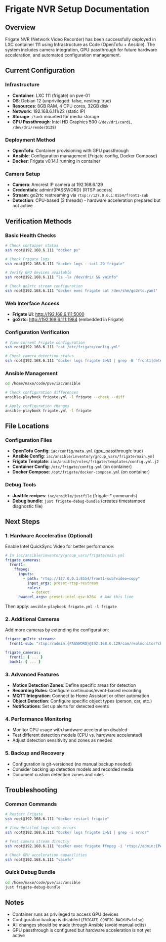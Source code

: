# Frigate NVR Setup Documentation

## Overview

Frigate NVR (Network Video Recorder) has been successfully deployed in LXC container 111 using Infrastructure as Code (OpenTofu + Ansible). The system includes camera integration, GPU passthrough for future hardware acceleration, and automated configuration management.

## Current Configuration

### Infrastructure

- **Container**: LXC 111 (frigate) on pve-01
- **OS**: Debian 12 (unprivileged: false, nesting: true)
- **Resources**: 8GB RAM, 4 CPU cores, 32GB disk
- **Network**: 192.168.6.111/22 (static IP)
- **Storage**: `/tank` mounted for media storage
- **GPU Passthrough**: Intel HD Graphics 500 (`/dev/dri/card1`, `/dev/dri/renderD128`)

### Deployment Method

- **OpenTofu**: Container provisioning with GPU passthrough
- **Ansible**: Configuration management (Frigate config, Docker Compose)
- **Docker**: Frigate v0.14.1 running in container

### Camera Setup

- **Camera**: Amcrest IP camera at 192.168.6.129
- **Credentials**: admin/{PASSWORD} (RTSP access)
- **Stream**: go2rtc restreaming via `rtsp://127.0.0.1:8554/front1-sub`
- **Detection**: CPU-based (3 threads) - hardware acceleration prepared but not active

## Verification Methods

### Basic Health Checks

```bash
# Check container status
ssh root@192.168.6.111 "docker ps"

# Check Frigate logs
ssh root@192.168.6.111 "docker logs --tail 20 frigate"

# Verify GPU devices available
ssh root@192.168.6.111 "ls -la /dev/dri/ && vainfo"

# Check go2rtc stream configuration
ssh root@192.168.6.111 "docker exec frigate cat /dev/shm/go2rtc.yaml"
```

### Web Interface Access

- **Frigate UI**: <http://192.168.6.111:5000>
- **go2rtc**: <http://192.168.6.111:1984> (embedded in Frigate)

### Configuration Verification

```bash
# View current Frigate configuration
ssh root@192.168.6.111 "cat /etc/frigate/config.yml"

# Check camera detection status
ssh root@192.168.6.111 "docker logs frigate 2>&1 | grep -E 'front1|detector|fps'"
```

### Ansible Management

```bash
cd /home/maxo/code/pve/iac/ansible

# Check configuration differences
ansible-playbook frigate.yml -l frigate --check --diff

# Apply configuration changes
ansible-playbook frigate.yml -l frigate
```

## File Locations

### Configuration Files

- **OpenTofu Config**: `iac/config/meta.yml` (gpu_passthrough: true)
- **Ansible Config**: `iac/ansible/inventory/group_vars/frigate/main.yml`
- **Frigate Template**: `iac/ansible/roles/frigate/templates/config.yml.j2`
- **Container Config**: `/etc/frigate/config.yml` (on container)
- **Docker Compose**: `/opt/frigate/docker-compose.yml` (on container)

### Debug Tools

- **Justfile recipes**: `iac/ansible/justfile` (frigate-* commands)
- **Debug bundle**: `just frigate-debug-bundle` (creates timestamped diagnostic file)

## Next Steps

### 1. Hardware Acceleration (Optional)

Enable Intel QuickSync Video for better performance:

```yaml
# In iac/ansible/inventory/group_vars/frigate/main.yml
frigate_cameras:
  front1:
    ffmpeg:
      inputs:
        - path: "rtsp://127.0.0.1:8554/front1-sub?video=copy"
          input_args: preset-rtsp-restream
          roles:
            - detect
      hwaccel_args: preset-intel-qsv-h264  # Add this line
```

Then apply: `ansible-playbook frigate.yml -l frigate`

### 2. Additional Cameras

Add more cameras by extending the configuration:

```yaml
frigate_go2rtc_streams:
  front1-sub: "rtsp://admin:{PASSWORD}@192.168.6.129/cam/realmonitor?channel=1&subtype=1"

frigate_cameras:
  front1: { ... }
  back1: { ... }
```

### 3. Advanced Features

- **Motion Detection Zones**: Define specific areas for detection
- **Recording Rules**: Configure continuous/event-based recording
- **MQTT Integration**: Connect to Home Assistant or other automation
- **Object Detection**: Configure specific object types (person, car, etc.)
- **Notifications**: Set up alerts for detected events

### 4. Performance Monitoring

- Monitor CPU usage with hardware acceleration disabled
- Test different detection models (CPU vs. hardware accelerated)
- Adjust detection sensitivity and zones as needed

### 5. Backup and Recovery

- Configuration is git-versioned (no manual backup needed)
- Consider backing up detection models and recorded media
- Document custom detection zones and rules

## Troubleshooting

### Common Commands

```bash
# Restart Frigate
ssh root@192.168.6.111 "docker restart frigate"

# View detailed logs with errors
ssh root@192.168.6.111 "docker logs frigate 2>&1 | grep -i error"

# Test camera stream directly
ssh root@192.168.6.111 "docker exec frigate ffmpeg -i 'rtsp://admin:{PASSWORD}@192.168.6.129/cam/realmonitor?channel=1&subtype=1' -t 5 -f null - 2>&1"

# Check GPU acceleration capabilities
ssh root@192.168.6.111 "vainfo"
```

### Quick Debug Bundle

```bash
cd /home/maxo/code/pve/iac/ansible
just frigate-debug-bundle
```

## Notes

- Container runs as privileged to access GPU devices
- Configuration backup is disabled (`FRIGATE_CONFIG_BACKUP=false`)
- All changes should be made through Ansible (avoid manual edits)
- GPU passthrough is configured but hardware acceleration is not yet active
